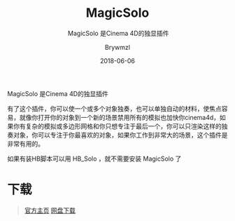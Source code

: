 ﻿---
layout:     post
title:      MagicSolo
subtitle:  MagicSolo 是Cinema 4D的独显插件
date:       2018-06-06
author:     Brywmzl
header-img: img/C4D/csm_gits_video_top_770493397e.jpg
catalog: true
tags: [C4D插件]
categories: 
---
MagicSolo 是Cinema 4D的独显插件

<!--more-->

有了这个插件，你可以使一个或多个对象独奏，也可以单独自动的材料，使焦点容易，就像你打开你的对象到一个新的场景禁用所有的模拟也加快你cinema4d，如果你有复杂的模拟或多边形网格和你只想专注于最后一个，你可以只渲染这样的独奏对象，你可以专注于你最喜欢的对象，如果你工作到非常大的场景，这个插件是非常有用的。

如果有装HB脚本可以用 HB_Solo ，就不需要安装 MagicSolo 了

# 下载
> [官方主页](https://nitro4d.com/product/magic-solo/)
> [网盘下载](https://pan.baidu.com/s/1skEWB4D#list/path=/App/MAXON/_Plug-ins/MagicSolo&parentPath=/App)